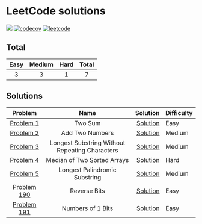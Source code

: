 # LeetCode solutions


![](https://github.com/addee1fe/leetcode/workflows/Tests/badge.svg)
[![codecov](https://codecov.io/gh/addee1fe/leetcode/branch/main/graph/badge.svg?token=JIuEGqsm2q)](https://codecov.io/gh/addee1fe/leetcode)
[![leetcode](https://img.shields.io/badge/LeetCode-addee1fe-orange)](https://leetcode.com/addee1fe/)


## Total

| Easy | Medium | Hard |  Total |
|:----:|:------:|:----:|:------:|
|  3   |   3    |   1  |    7   |


## Solutions

| Problem | Name | Solution | Difficulty |
|:-------:|:----:|---------:|:-----------|
| [Problem 1](https://leetcode.com/problems/two-sum/) | Two Sum | [Solution](./solutions/p0001) | Easy |
| [Problem 2](https://leetcode.com/problems/add-two-numbers/)| Add Two Numbers | [Solution](./solutions/p0002) | Medium |
| [Problem 3](https://leetcode.com/problems/longest-substring-without-repeating-characters/)| Longest Substring Without Repeating Characters | [Solution](./solutions/p0003) | Medium |
| [Problem 4](https://leetcode.com/problems/median-of-two-sorted-arrays/) | Median of Two Sorted Arrays | [Solution](.solutions/p0004) | Hard |
| [Problem 5](https://leetcode.com/problems/longest-palindromic-substring/) | Longest Palindromic Substring | [Solution](.solutions/p0005) | Medium |
| [Problem 190](https://leetcode.com/problems/reverse-bits/) | Reverse Bits | [Solution](.solutions/p0190) | Easy |
| [Problem 191](https://leetcode.com/problems/number-of-1-bits/) | Numbers of 1 Bits | [Solution](.solutions/p0191) | Easy |
